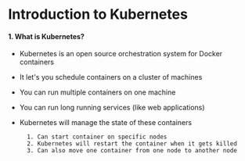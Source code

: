 # Introduction to Kubernetes


#### 1. What is Kubernetes?

* Kubernetes is an open source orchestration system for Docker containers
* It let's you schedule containers on a cluster of machines
* You can run multiple containers on one machine
* You can run long running services (like web applications)
* Kubernetes will manage the state of these containers

        1. Can start container on specific nodes
        2. Kubernetes will restart the container when it gets killed
        3. Can also move one container from one node to another node
